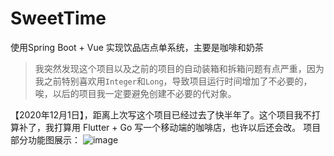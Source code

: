 # SweetTime
使用Spring Boot + Vue 实现饮品店点单系统，主要是咖啡和奶茶
> 我突然发现这个项目以及之前的项目的自动装箱和拆箱问题有点严重，因为我之前特别喜欢用`Integer`和`Long`，导致项目运行时间增加了不必要的，唉，以后的项目我一定要避免创建不必要的代对象。

【2020年12月1日】，距离上次写这个项目已经过去了快半年了。这个项目我不打算补了，我打算用 Flutter + Go 写一个移动端的咖啡店，也许以后还会改。
项目部分功能图展示：
![image](https://github.com/ssuxue/SweetTime/blob/master/20201201202039.png)
